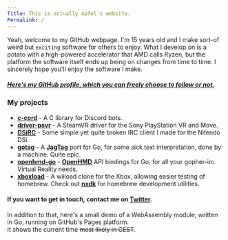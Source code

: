 ```yaml
---
Title: This is actually Apfel's website.
Permalink: /
---
```

Yeah, welcome to my GitHub webpage. I'm 15 years old and I make sort-of weird but `exciting` software for others to enjoy. What I develop on is a potato with a high-powered accelerator that AMD calls Ryzen, but the platform the software itself ends up being on changes from time to time. I sincerely hope you'll enjoy the software I make.

##### [Here's my GitHub profile, which you can freely choose to follow or not.](https://github.com/Apfel)

### My projects
- **[c-cord](https://github.com/Apfel/c-cord)** - A C library for Discord bots.
- **[driver-psvr](https://github.com/Apfel/driver-psvr)** - A SteamVR driver for the Sony PlayStation VR and Move.
- **[DSiRC](https://github.com/Apfel/DSiRC)**           - Some simple yet quite broken IRC client I made for the Nitendo DSi.
- **[gotag](https://github.com/Apfel/gotag)**           - A **[JagTag](https://github.com/jagrosh/JagTag)** port for Go, for some sick text interpretation, done by a machine. Quite epic.
- **[openhmd-go](https://github.com/Apfel/openhmd-go)** - **[OpenHMD](https://github.com/OpenHMD/OpenHMD)** API bindings for Go, for all your gopher-irc Virtual Reality needs.
- **[xboxload](https://github.com/Apfel/xboxload)** - A wiiload clone for the Xbox, allowing easier testing of homebrew. Check out **[nxdk](github.com/XboxDev/nxdk)** for homebrew development utilities.

#### If you want to get in touch, contact me on **[Twitter](https://twitter.com/YaBoiApfel/)**.

In addition to that, here's a small demo of a WebAssembly module, written in Go, running on GitHub's Pages platform. <br>
It shows the current time ~~most likely in CEST~~.
